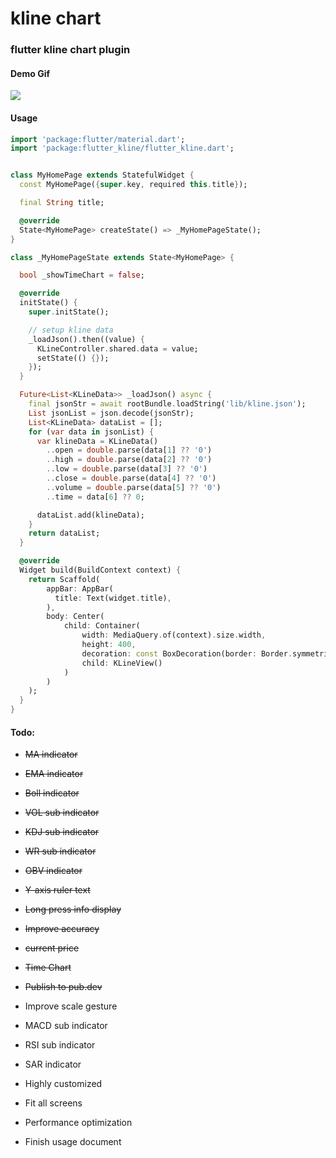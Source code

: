 # kline chart


### flutter kline chart plugin

#### Demo Gif
![](https://github.com/AscenX/kline_chart/blob/main/example/demo.gif?raw=true)


#### Usage

```dart
import 'package:flutter/material.dart';
import 'package:flutter_kline/flutter_kline.dart';


class MyHomePage extends StatefulWidget {
  const MyHomePage({super.key, required this.title});

  final String title;

  @override
  State<MyHomePage> createState() => _MyHomePageState();
}

class _MyHomePageState extends State<MyHomePage> {

  bool _showTimeChart = false;

  @override
  initState() {
    super.initState();

    // setup kline data
    _loadJson().then((value) {
      KLineController.shared.data = value;
      setState(() {});
    });
  }

  Future<List<KLineData>> _loadJson() async {
    final jsonStr = await rootBundle.loadString('lib/kline.json');
    List jsonList = json.decode(jsonStr);
    List<KLineData> dataList = [];
    for (var data in jsonList) {
      var klineData = KLineData()
        ..open = double.parse(data[1] ?? '0')
        ..high = double.parse(data[2] ?? '0')
        ..low = double.parse(data[3] ?? '0')
        ..close = double.parse(data[4] ?? '0')
        ..volume = double.parse(data[5] ?? '0')
        ..time = data[6] ?? 0;

      dataList.add(klineData);
    }
    return dataList;
  }

  @override
  Widget build(BuildContext context) {
    return Scaffold(
        appBar: AppBar(
          title: Text(widget.title),
        ),
        body: Center(
            child: Container(
                width: MediaQuery.of(context).size.width,
                height: 400,
                decoration: const BoxDecoration(border: Border.symmetric(horizontal: BorderSide(color: Colors.black))),
                child: KLineView()
            )
        )
    );
  }
}

```

#### Todo:
- ~~MA indicator~~
- ~~EMA indicator~~
- ~~Boll indicator~~
- ~~VOL sub indicator~~
- ~~KDJ sub indicator~~
- ~~WR sub indicator~~
- ~~OBV indicator~~
- ~~Y-axis ruler text~~
- ~~Long press info display~~
- ~~Improve accuracy~~
- ~~current price~~
- ~~Time Chart~~
- ~~Publish to pub.dev~~

- Improve scale gesture
- MACD sub indicator
- RSI sub indicator
- SAR  indicator

- Highly customized
- Fit all screens
- Performance optimization
- Finish usage document
